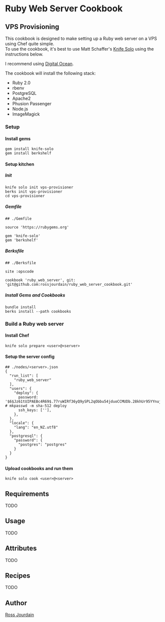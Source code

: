 # Ruby Web Server Cookbook


## VPS Provisioning
This cookbook is designed to make setting up a Ruby web server on a VPS using Chef quite simple.  
To use the cookbook, it's best to use Matt Schaffer's 
<a href='http://matschaffer.github.com/knife-solo/' target='_blank'>Knife Solo</a> using the instructions below.

I recommend using <a href='https://www.digitalocean.com/' target='_blank'>Digital Ocean</a>.  

The cookbook will install the following stack:
* Ruby 2.0 
* rbenv
* PostgreSQL
* Apache2
* Phusion Passenger
* Node.js
* ImageMagick


### Setup


#### Install gems
````
gem install knife-solo
gem install berkshelf
````


#### Setup kitchen


##### Init
````
knife solo init vps-provisioner
berks init vps-provisioner
cd vps-provisioner
````


##### Gemfile
````
## ./Gemfile

source 'https://rubygems.org'

gem 'knife-solo'
gem 'berkshelf'
````


##### Berksfile
````
## ./Berksfile

site :opscode

cookbook 'ruby_web_server', git: 'git@github.com:rossjourdain/ruby_web_server_cookbook.git'
````


##### Install Gems and Cookbooks
````
bundle install
berks install --path cookbooks
````


### Build a Ruby web server

#### Install Chef
````
knife solo prepare <user>@<server>
````

#### Setup the server config 
````
## ./nodes/<server>.json
{
  "run_list": [
    "ruby_web_server"
  ],
  "users": {
    "deploy": {
      password: '$6$Jz61tUIPAEBc4R69$.77ruWIRf36yQ9ySPL2qObbu54jduoCCMUDb.28khUr95YYnuj5AKhslLnGAqSPBEolHC5MNm0yAExSoC6FKy.',  # mkpasswd -m sha-512 deploy
      ssh_keys: [''],
    },
  },
  "locale": {
    "lang": "en_NZ.utf8"
  },
  "postgresql": {
    "password": {
      "postgres": "postgres"
    }
  }
}
````

#### Upload cookbooks and run them
````
knife solo cook <user>@<server>
````

## Requirements
TODO

## Usage
TODO

## Attributes
TODO

## Recipes
TODO

## Author
<a href='https://github.com/rossjourdain/' target='_blank'>Ross Jourdain</a>

